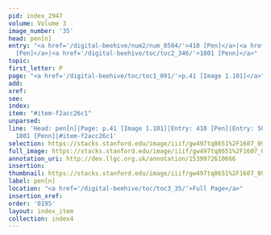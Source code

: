 ```yaml
---
pid: index_2947
volume: Volume 3
image_number: '35'
head: pen[n]
entry: "<a href='/digital-beehive/num2/num_0504/'>410 [Pen]</a>|<a href='/digital-beehive/toc/toc2_120/'>501
  [Pen]</a>|<a href='/digital-beehive/toc/toc2_346/'>1801 [Penn]</a>"
topic: 
first_letter: P
page: "<a href='/digital-beehive/toc/toc1_091/'>p.41 [Image 1.101]</a>"
add: 
xref: 
see: 
index: 
item: "#item-f2acc26c1"
unparsed: 
line: 'Head: pen[n]|Page: p.41 [Image 1.101]|Entry: 410 [Pen]|Entry: 501 [Pen]|Entry:
  1801 [Penn]|#item-f2acc26c1'
selection: https://stacks.stanford.edu/image/iiif/gw497tq8651%2F1607_0978/117,1452,733,146/full/0/default.jpg
full_image: https://stacks.stanford.edu/image/iiif/gw497tq8651%2F1607_0978/full/full/0/default.jpg
annotation_uri: http://dev.llgc.org.uk/annotation/1539972610666
insertion: 
thumbnail: https://stacks.stanford.edu/image/iiif/gw497tq8651%2F1607_0978/117,1452,733,146/150,/0/default.jpg
label: pen[n]
location: "<a href='/digital-beehive/toc/toc3_35/'>Full Page</a>"
insertion_xref: 
order: '0195'
layout: index_item
collection: index4
---
```

